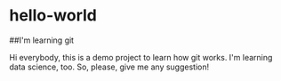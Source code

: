 # hello-world

##I'm learning git

Hi everybody,
this is a demo project to learn how git works. 
I'm learning data science, too.
So, please, give me any suggestion!
